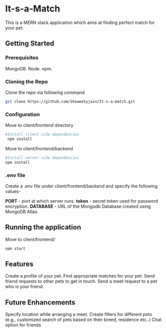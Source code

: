 # It-s-a-Match

This is a MERN stack application which aims at finding perfect match for your pet.

## Getting Started

### Prerequisites

MongoDB.
Node.
npm.

### Cloning the Repo

Clone the repo via following command

```bash
git clone https://github.com/16sweetyjain/It-s-a-match.git
```

### Configuration

Move to client/frontend directory

```bash
#Install client side dependencies
 npm install
 ```
Move to client/frontend/backend
```bash
#Install server side dependencies
npm install
```
### .env file

Create a .env file under client/frontend/backend and specify the following values-

<strong>PORT</strong> - port at which server runs.
<strong>token</strong> - secret token used for password encryption.
<strong>DATABASE</strong> - URL of the Mongodb Database created using MongoDB Atlas.

## Running the application

Move to client/frontend/
```bash
npm start
```

## Features

Create a profile of your pet.
Find appropriate matches for your pet.
Send friend requests to other pets to get in touch.
Send a meet request to a pet who is your friend.

## Future Enhancements

Specify location while arranging a meet.
Create filters for different pets (e.g., customized search of pets based on their breed, residence etc..)
Chat option for friends

